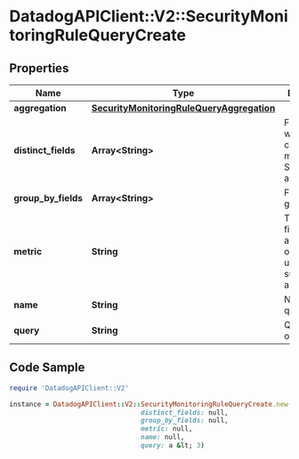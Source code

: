 # DatadogAPIClient::V2::SecurityMonitoringRuleQueryCreate

## Properties

Name | Type | Description | Notes
------------ | ------------- | ------------- | -------------
**aggregation** | [**SecurityMonitoringRuleQueryAggregation**](SecurityMonitoringRuleQueryAggregation.md) |  | [optional] 
**distinct_fields** | **Array&lt;String&gt;** | Field for which the cardinality is measured. Sent as an array. | [optional] 
**group_by_fields** | **Array&lt;String&gt;** | Fields to group by. | [optional] 
**metric** | **String** | The target field to aggregate over when using the sum or max aggregations. | [optional] 
**name** | **String** | Name of the query. | [optional] 
**query** | **String** | Query to run on logs. | 

## Code Sample

```ruby
require 'DatadogAPIClient::V2'

instance = DatadogAPIClient::V2::SecurityMonitoringRuleQueryCreate.new(aggregation: null,
                                 distinct_fields: null,
                                 group_by_fields: null,
                                 metric: null,
                                 name: null,
                                 query: a &lt; 3)
```


